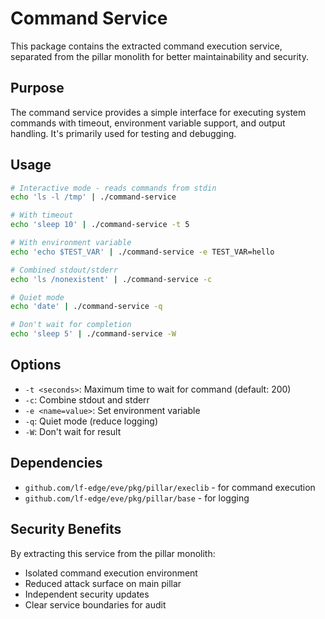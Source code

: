 # Command Service

This package contains the extracted command execution service, separated from the pillar monolith for better maintainability and security.

## Purpose

The command service provides a simple interface for executing system commands with timeout, environment variable support, and output handling. It's primarily used for testing and debugging.

## Usage

```bash
# Interactive mode - reads commands from stdin
echo 'ls -l /tmp' | ./command-service

# With timeout
echo 'sleep 10' | ./command-service -t 5

# With environment variable
echo 'echo $TEST_VAR' | ./command-service -e TEST_VAR=hello

# Combined stdout/stderr
echo 'ls /nonexistent' | ./command-service -c

# Quiet mode
echo 'date' | ./command-service -q

# Don't wait for completion
echo 'sleep 5' | ./command-service -W
```

## Options

- `-t <seconds>`: Maximum time to wait for command (default: 200)
- `-c`: Combine stdout and stderr
- `-e <name=value>`: Set environment variable
- `-q`: Quiet mode (reduce logging)
- `-W`: Don't wait for result

## Dependencies

- `github.com/lf-edge/eve/pkg/pillar/execlib` - for command execution
- `github.com/lf-edge/eve/pkg/pillar/base` - for logging

## Security Benefits

By extracting this service from the pillar monolith:
- Isolated command execution environment
- Reduced attack surface on main pillar
- Independent security updates
- Clear service boundaries for audit